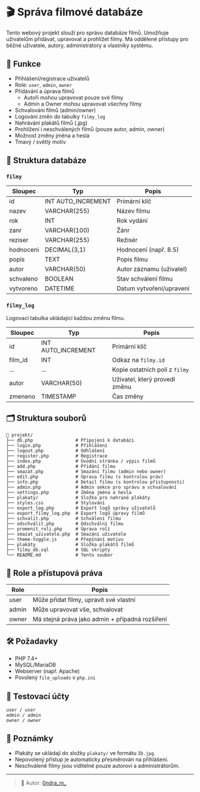 
# 🎬 Správa filmové databáze

Tento webový projekt slouží pro správu databáze filmů. Umožňuje uživatelům přidávat, upravovat a prohlížet filmy. Má oddělené přístupy pro běžné uživatele, autory, administrátory a vlastníky systému.

## 🔧 Funkce

- Přihlášení/registrace uživatelů
- Role: `user`, `admin`, `owner`
- Přidávání a úprava filmů
  - Autoři mohou upravovat pouze své filmy
  - Admin a Owner mohou upravovat všechny filmy
- Schvalování filmů (admin/owner)
- Logování změn do tabulky `filmy_log`
- Nahrávání plakátů filmů (.jpg)
- Prohlížení i neschválených filmů (pouze autor, admin, owner)
- Možnost změny jména a hesla
- Tmavý / světlý motiv

## 🧱 Struktura databáze

### `filmy`
| Sloupec     | Typ           | Popis                          |
|-------------|----------------|--------------------------------|
| id          | INT AUTO_INCREMENT | Primární klíč               |
| nazev       | VARCHAR(255)  | Název filmu                    |
| rok         | INT           | Rok vydání                     |
| zanr        | VARCHAR(100)  | Žánr                           |
| reziser     | VARCHAR(255)  | Režisér                        |
| hodnoceni   | DECIMAL(3,1)  | Hodnocení (např. 8.5)          |
| popis       | TEXT          | Popis filmu                    |
| autor       | VARCHAR(50)   | Autor záznamu (uživatel)       |
| schvaleno   | BOOLEAN       | Stav schválení filmu           |
| vytvoreno   | DATETIME      | Datum vytvoření/upravení       |

### `filmy_log`
Logovací tabulka ukládající každou změnu filmu.

| Sloupec     | Typ           | Popis                              |
|-------------|----------------|------------------------------------|
| id          | INT AUTO_INCREMENT | Primární klíč                 |
| film_id     | INT           | Odkaz na `filmy.id`               |
| ...         | ...           | Kopie ostatních polí z `filmy`    |
| autor       | VARCHAR(50)   | Uživatel, který provedl změnu     |
| zmeneno     | TIMESTAMP     | Čas změny                         |

## 🗂️ Struktura souborů

```
📁 projekt/
├── db.php                # Připojení k databázi
├── login.php             # Přihlášení
├── logout.php            # Odhlášení
├── register.php          # Registrace
├── index.php             # Úvodní stránka / výpis filmů
├── add.php               # Přidání filmu
├── smazat.php            # Smazání filmu (admin nebo owner)
├── edit.php              # Úprava filmu (s kontrolou práv)
├── info.php              # Detail filmu (s kontrolou přístupnosti)
├── admin.php             # Admin sekce pro správu a schvalování
├── settings.php          # Změna jména a hesla
├── plakaty/              # Složka pro nahrané plakáty
├── styles.css            # Stylování
├── export_log.php        # Export logů správy uživatelů
├── export_filmy_log.php  # Export logů úpravy filmů
├── schvalit.php          # Schválení filmu
├── odschválit.php        # Odschvální filmu
├── promenit_roli.php     # Úprava rolí 
├── smazat_uzivatele.php  # Smazání uživatele
├── theme-toggle.js       # Přepínání motivu
├── plakáty               # Složka plakátů filmů
├── filmy_db.sql          # SQL skripty
└── README.md             # Tento soubor
```

## 🔐 Role a přístupová práva

| Role   | Popis                                      |
|--------|--------------------------------------------|
| user   | Může přidat filmy, upravit své vlastní     |
| admin  | Může upravovat vše, schvalovat             |
| owner  | Má stejná práva jako admin + případná rozšíření |

## 🛠️ Požadavky

- PHP 7.4+
- MySQL/MariaDB
- Webserver (např. Apache)
- Povolený `file_uploads` v `php.ini`

## 🧪 Testovací účty

```
user / user
admin / admin
owner / owner
```

## 📌 Poznámky

- Plakáty se ukládají do složky `plakaty/` ve formátu `ID.jpg`.
- Nepovolený přístup je automaticky přesměrován na přihlášení.
- Neschválené filmy jsou viditelné pouze autorovi a administrátorům.

---

> 📣 Autor: [0ndra_m_](https://github.com/0ndraM)  

